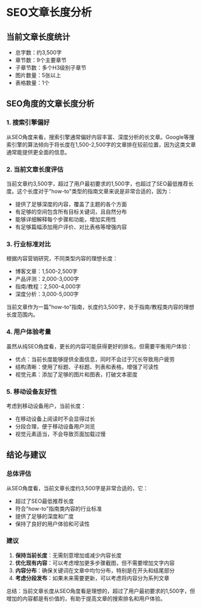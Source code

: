 # SEO文章长度分析

## 当前文章长度统计
- 总字数：约3,500字
- 章节数：9个主要章节
- 子章节数：多个H3级别子章节
- 图片数量：5张以上
- 表格数量：1个

## SEO角度的文章长度分析

### 1. 搜索引擎偏好
从SEO角度来看，搜索引擎通常偏好内容丰富、深度分析的长文章。Google等搜索引擎的算法倾向于将长度在1,500-2,500字的文章排在较前位置，因为这类文章通常能提供更全面的信息。

### 2. 当前文章长度评估
当前文章约3,500字，超过了用户最初要求的1,500字，也超过了SEO最低推荐长度。这个长度对于"how-to"类型的指南文章来说是非常合适的，因为：

- 提供了足够深度的内容，覆盖了主题的各个方面
- 有足够的空间包含所有目标关键词，且自然分布
- 能够详细解释每个步骤和功能，增加实用性
- 有足够篇幅添加用户评价、对比表格等增强内容

### 3. 行业标准对比
根据内容营销研究，不同类型内容的理想长度：
- 博客文章：1,500-2,500字
- 产品评测：2,000-3,000字
- 指南/教程：2,500-4,000字
- 深度分析：3,000-5,000字

当前文章作为一篇"how-to"指南，长度约3,500字，处于指南/教程类内容的理想长度范围内。

### 4. 用户体验考量
虽然从纯SEO角度看，更长的内容可能获得更好的排名，但需要平衡用户体验：

- 优点：当前长度能够提供全面信息，同时不会过于冗长导致用户疲劳
- 结构清晰：使用了标题、子标题、列表和表格，增强了可读性
- 视觉元素：添加了足够的图片和图表，打破文本密度

### 5. 移动设备友好性
考虑到移动设备用户，当前长度：
- 在移动设备上阅读时不会显得过长
- 分段合理，便于移动设备用户浏览
- 视觉元素适当，不会导致页面加载过慢

## 结论与建议

### 总体评估
从SEO角度看，当前文章长度约3,500字是非常合适的，它：
- 超过了SEO最低推荐长度
- 符合"how-to"指南类内容的行业标准
- 提供了足够的深度和广度
- 保持了良好的用户体验和可读性

### 建议
1. **保持当前长度**：无需刻意增加或减少内容长度
2. **优化现有内容**：可以考虑增加更多步骤截图，但不需要增加文字内容
3. **内容分布**：确保关键词在文章中均匀分布，特别是在开头和结尾部分
4. **考虑分段发布**：如果未来需要更新，可以考虑将内容分为系列文章

总结：当前文章长度从SEO角度看是理想的，超过了用户最初要求的1,500字，但增加的内容都是有价值的，有助于提高文章的搜索排名和用户体验。
